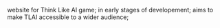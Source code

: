website for Think Like AI game;
in early stages of developement;
aims to make TLAI accessible to a wider audience;
